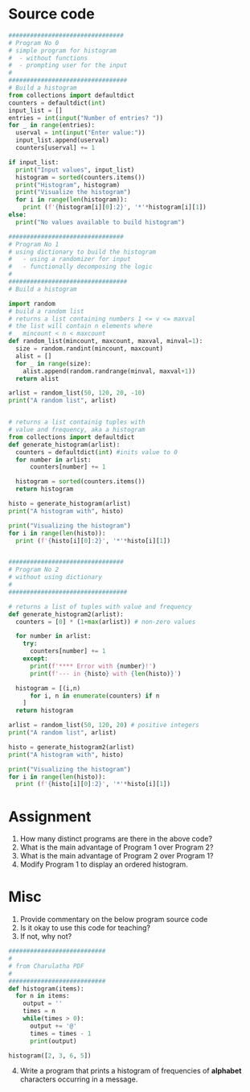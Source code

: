 
[//]: http://bit.ly/histoThis 

# Source code
```python
################################
# Program No 0
# simple program for histogram 
#  - without functions
#  - prompting user for the input 
#
#################################
# Build a histogram
from collections import defaultdict
counters = defaultdict(int)
input_list = []
entries = int(input("Number of entries? "))
for _ in range(entries):
  userval = int(input("Enter value:"))
  input_list.append(userval)
  counters[userval] += 1

if input_list:
  print("Input values", input_list)
  histogram = sorted(counters.items())
  print("Histogram", histogram)
  print("Visualize the histogram")
  for i in range(len(histogram)): 
    print (f'{histogram[i][0]:2}', '*'*histogram[i][1]) 
else:
  print("No values available to build histogram")

################################
# Program No 1
# using dictionary to build the histogram
#   - using a randomizer for input
#   - functionally decomposing the logic 
#
#################################
# Build a histogram

import random
# build a random list 
# returns a list containing numbers 1 <= v <= maxval
# the list will contain n elements where
#   mincount < n < maxcount 
def random_list(mincount, maxcount, maxval, minval=1): 
  size = random.randint(mincount, maxcount)
  alist = []
  for _ in range(size):
    alist.append(random.randrange(minval, maxval+1))		
  return alist

arlist = random_list(50, 120, 20, -10)
print("A random list", arlist)


# returns a list containig tuples with 
# value and frequency, aka a histogram
from collections import defaultdict
def generate_histogram(arlist):
  counters = defaultdict(int) #inits value to 0
  for number in arlist:
	  counters[number] += 1

  histogram = sorted(counters.items())
  return histogram

histo = generate_histogram(arlist)
print("A histogram with", histo)

print("Visualizing the histogram")
for i in range(len(histo)): 
  print (f'{histo[i][0]:2}', '*'*histo[i][1])


################################
# Program No 2
# without using dictionary
# 
#################################

# returns a list of tuples with value and frequency
def generate_histogram2(arlist):
  counters = [0] * (1+max(arlist)) # non-zero values

  for number in arlist:
    try:
      counters[number] += 1
    except:
      print(f'**** Error with {number}!')
      print(f'--- in {histo} with {len(histo)}')

  histogram = [(i,n) 
	  for i, n in enumerate(counters) if n
	]
  return histogram

arlist = random_list(50, 120, 20) # positive integers
print("A random list", arlist)

histo = generate_histogram2(arlist)
print("A histogram with", histo)

print("Visualizing the histogram")
for i in range(len(histo)):
  print (f'{histo[i][0]:2}', '*'*histo[i][1])

```

# Assignment
1. How many distinct programs are there in the above code? 
2. What is the main advantage of Program 1 over Program 2?
3. What is the main advantage of Program 2 over Program 1? 
4. Modify Program 1 to display an ordered histogram. 

# Misc

1. Provide commentary on the below program source code
2. Is it okay to use this code for teaching? 
3. If not, why not? 

```python
###########################
#
# from Charulatha PDF
#
###########################
def histogram(items):
  for n in items:
    output = ''
	times = n
	while(times > 0):
	  output += '@'
	  times = times - 1
	  print(output)

histogram([2, 3, 6, 5])
```

4. Write a program that prints a histogram of frequencies of **alphabet** characters occurring in a message.

<!--stackedit_data:
eyJoaXN0b3J5IjpbMTExMzYzMTQ2NCwtNDIxODM4OTYsMTc0Mj
U4MTI2MSwtNzA5OTEwMzIxLC0zNjkwNzA1MCw1MDMzNDQ0NTAs
ODA2MTA3MTM2LDg1NzkzODE1MiwtODM0MDkwNTc0LC03NDMwMz
czMjgsLTk2MzY1NjQzMiwtODYzMTk2ODM2LC0xMjQxNDc5NTA4
LDU4OTM0MzE5MF19
-->